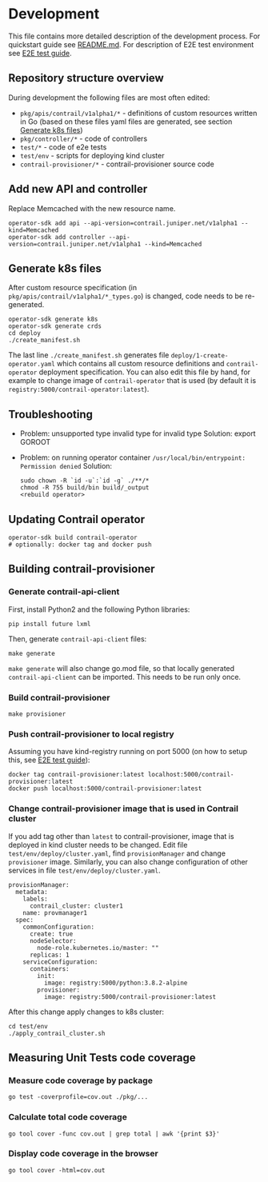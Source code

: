 # Development

This file contains more detailed description of the development process. For quickstart guide see [README.md](README.md). For description of E2E test environment see [E2E test guide](test/env/README.md).

## Repository structure overview
During development the following files are most often edited:  
* `pkg/apis/contrail/v1alpha1/*` - definitions of custom resources written in Go (based on these files yaml files are generated, see section  [Generate k8s files](#generate-k8s-files))
* `pkg/controller/*` - code of controllers
* `test/*` - code of e2e tests
* `test/env` - scripts for deploying kind cluster
* `contrail-provisioner/*` - contrail-provisioner source code



## Add new API and controller
Replace Memcached with the new resource name.

    operator-sdk add api --api-version=contrail.juniper.net/v1alpha1 --kind=Memcached
    operator-sdk add controller --api-version=contrail.juniper.net/v1alpha1 --kind=Memcached


## Generate k8s files
After custom resource specification (in `pkg/apis/contrail/v1alpha1/*_types.go`) is changed, code needs to be re-generated.

    operator-sdk generate k8s
    operator-sdk generate crds
    cd deploy
    ./create_manifest.sh

The last line `./create_manifest.sh` generates file `deploy/1-create-operator.yaml` which contains all custom resource definitions and `contrail-operator` deployment specification. You can also edit this file by hand, for example to change image of `contrail-operator` that is used (by default it is `registry:5000/contrail-operator:latest`).

## Troubleshooting

* Problem: unsupported type invalid type for invalid type
  Solution: export GOROOT
* Problem: on running operator container `/usr/local/bin/entrypoint: Permission denied`
  Solution:

      sudo chown -R `id -u`:`id -g` ./**/*
      chmod -R 755 build/bin build/_output
      <rebuild operator>


## Updating Contrail operator
    operator-sdk build contrail-operator
    # optionally: docker tag and docker push

## Building contrail-provisioner

### Generate contrail-api-client
First, install Python2 and the following Python libraries:

    pip install future lxml

Then, generate `contrail-api-client` files:

    make generate

`make generate` will also change go.mod file, so that locally generated `contrail-api-client` can be imported. This needs to be run only once.

### Build contrail-provisioner

    make provisioner

### Push contrail-provisioner to local registry
Assuming you have kind-registry running on port 5000 (on how to setup this, see
[E2E test guide](test/env/README.md)):

    docker tag contrail-provisioner:latest localhost:5000/contrail-provisioner:latest
    docker push localhost:5000/contrail-provisioner:latest


### Change contrail-provisioner image that is used in Contrail cluster
If you add tag other than `latest` to contrail-provisioner, image that is deployed in kind cluster needs to be changed. Edit file `test/env/deploy/cluster.yaml`, find `provisionManager` and change `provisioner` image. Similarly, you can also change configuration of other services in file `test/env/deploy/cluster.yaml`.

    provisionManager:
      metadata:
        labels:
          contrail_cluster: cluster1
        name: provmanager1
      spec:
        commonConfiguration:
          create: true
          nodeSelector:
            node-role.kubernetes.io/master: ""
          replicas: 1
        serviceConfiguration:
          containers:
            init:
              image: registry:5000/python:3.8.2-alpine
            provisioner:
              image: registry:5000/contrail-provisioner:latest

After this change apply changes to k8s cluster:

    cd test/env
    ./apply_contrail_cluster.sh

## Measuring Unit Tests code coverage

### Measure code coverage by package

    go test -coverprofile=cov.out ./pkg/...

### Calculate total code coverage 

    go tool cover -func cov.out | grep total | awk '{print $3}'

### Display code coverage in the browser

    go tool cover -html=cov.out
